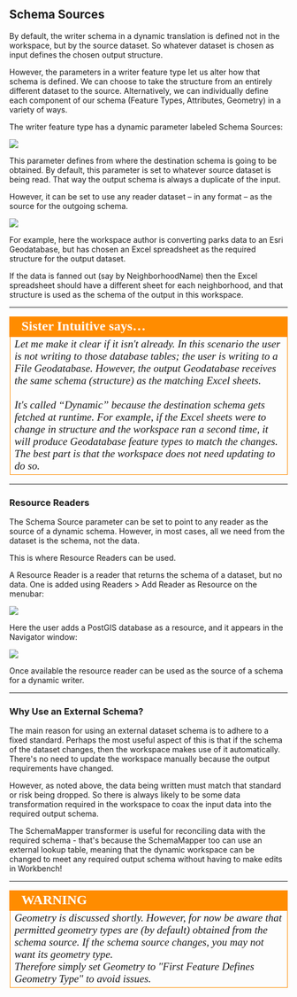 ## Schema Sources ##

By default, the writer schema in a dynamic translation is defined not in the workspace, but by the source dataset. So whatever dataset is chosen as input defines the chosen output structure.

However, the parameters in a writer feature type let us alter how that schema is defined. We can choose to take the structure from an entirely different dataset to the source. Alternatively, we can individually define each component of our schema (Feature Types, Attributes, Geometry) in a variety of ways.

The writer feature type has a dynamic parameter labeled Schema Sources:

![](./Images/Img3.043.DynamicWriterSchemaSourceParameter.png)

This parameter defines from where the destination schema is going to be obtained. By default, this parameter is set to whatever source dataset is being read. That way the output schema is always a duplicate of the input.

However, it can be set to use any reader dataset – in any format – as the source for the outgoing schema.

![](./Images/Img3.044.DynamicWriterSchemaSourceSelect.png)

For example, here the workspace author is converting parks data to an Esri Geodatabase, but has chosen an Excel spreadsheet as the required structure for the output dataset.

If the data is fanned out (say by NeighborhoodName) then the Excel spreadsheet should have a different sheet for each neighborhood, and that structure is used as the schema of the output in this workspace.


---

<table style="border-spacing: 0px">
<tr>
<td style="vertical-align:middle;background-color:darkorange;border: 2px solid darkorange">
<i class="fa fa-quote-left fa-lg fa-pull-left fa-fw" style="color:white;padding-right: 12px;vertical-align:text-top"></i>
<span style="color:white;font-size:x-large;font-weight: bold;font-family:serif">Sister Intuitive says…</span>
</td>
</tr>

<tr>
<td style="border: 1px solid darkorange">
<span style="font-family:serif; font-style:italic; font-size:larger">
Let me make it clear if it isn't already. In this scenario the user is not writing to those database tables; the user is writing to a File Geodatabase. However, the output Geodatabase receives the same schema (structure) as the matching Excel sheets.
<br><br>
It's called “Dynamic” because the destination schema gets fetched at runtime. For example, if the Excel sheets were to change in structure and the workspace ran a second time, it will produce Geodatabase feature types to match the changes. The best part is that the workspace does not need updating to do so.
</span>
</td>
</tr>
</table>

---

### Resource Readers ###

The Schema Source parameter can be set to point to any reader as the source of a dynamic schema. However, in most cases, all we need from the dataset is the schema, not the data.

This is where Resource Readers can be used.

A Resource Reader is a reader that returns the schema of a dataset, but no data. One is added using Readers > Add Reader as Resource on the menubar:

![](./Images/Img3.045.AddReaderAsResourceMenu.png)

Here the user adds a PostGIS database as a resource, and it appears in the Navigator window:

![](./Images/Img3.046.ReaderAsResourceNavigator.png)

Once available the resource reader can be used as the source of a schema for a dynamic writer.

---

### Why Use an External Schema? ###

The main reason for using an external dataset schema is to adhere to a fixed standard. Perhaps the most useful aspect of this is that if the schema of the dataset changes, then the workspace makes use of it automatically. There's no need to update the workspace manually because the output requirements have changed.

However, as noted above, the data being written must match that standard or risk being dropped. So there is always likely to be some data transformation required in the workspace to coax the input data into the required output schema.

The SchemaMapper transformer is useful for reconciling data with the required schema - that's because the SchemaMapper too can use an external lookup table, meaning that the dynamic workspace can be changed to meet any required output schema without having to make edits in Workbench!

---

<!--Warning Section-->

<table style="border-spacing: 0px">
<tr>
<td style="vertical-align:middle;background-color:darkorange;border: 2px solid darkorange">
<i class="fa fa-exclamation-triangle fa-lg fa-pull-left fa-fw" style="color:white;padding-right: 12px;vertical-align:text-top"></i>
<span style="color:white;font-size:x-large;font-weight: bold;font-family:serif">WARNING</span>
</td>
</tr>

<tr>
<td style="border: 1px solid darkorange">
<span style="font-family:serif; font-style:italic; font-size:larger">
Geometry is discussed shortly. However, for now be aware that permitted geometry types are (by default) obtained from the schema source. If the schema source changes, you may not want its geometry type.
<br>Therefore simply set Geometry to "First Feature Defines Geometry Type" to avoid issues.
</span>
</td>
</tr>
</table>
